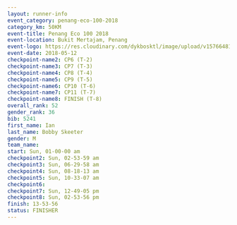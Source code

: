 ```yaml
--- 
layout: runner-info 
event_category: penang-eco-100-2018 
category_km: 50KM 
event-title: Penang Eco 100 2018 
event-location: Bukit Mertajam, Penang 
event-logo: https://res.cloudinary.com/dykbosktl/image/upload/v1576648106/Logo/Logo_lovxhg.jpg 
event-date: 2018-05-12 
checkpoint-name2: CP6 (T-2) 
checkpoint-name3: CP7 (T-3) 
checkpoint-name4: CP8 (T-4) 
checkpoint-name5: CP9 (T-5) 
checkpoint-name6: CP10 (T-6) 
checkpoint-name7: CP11 (T-7) 
checkpoint-name8: FINISH (T-8) 
overall_rank: 52
gender_rank: 36
bib: 5241
first_name: Ian
last_name: Bobby Skeeter
gender: M
team_name: 
start: Sun, 01-00-00 am
checkpoint2: Sun, 02-53-59 am
checkpoint3: Sun, 06-29-58 am
checkpoint4: Sun, 08-18-13 am
checkpoint5: Sun, 10-33-07 am
checkpoint6: 
checkpoint7: Sun, 12-49-05 pm
checkpoint8: Sun, 02-53-56 pm
finish: 13-53-56
status: FINISHER
--- 
```

